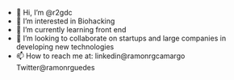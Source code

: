 - 👋 Hi, I’m @r2gdc
- 👀 I’m interested in Biohacking
- 🌱 I’m currently learning front end
- 💞️ I’m looking to collaborate on startups and large companies in developing new technologies
- 📫 How to reach me at: linkedin@ramonrgcamargo Twitter@ramonrguedes

<!---
r2gdc/r2gdc is a ✨ special ✨ repository because its `README.md` (this file) appears on your GitHub profile.
You can click the Preview link to take a look at your changes.
--->
